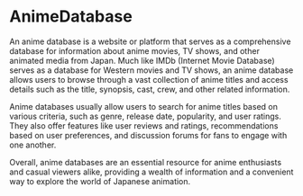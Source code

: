 # AnimeDatabase
An anime database is a website or platform that serves as a comprehensive database for information about anime movies, TV shows, and other animated media from Japan. Much like IMDb (Internet Movie Database) serves as a database for Western movies and TV shows, an anime database allows users to browse through a vast collection of anime titles and access details such as the title, synopsis, cast, crew, and other related information.

Anime databases usually allow users to search for anime titles based on various criteria, such as genre, release date, popularity, and user ratings. They also offer features like user reviews and ratings, recommendations based on user preferences, and discussion forums for fans to engage with one another.

Overall, anime databases are an essential resource for anime enthusiasts and casual viewers alike, providing a wealth of information and a convenient way to explore the world of Japanese animation.

